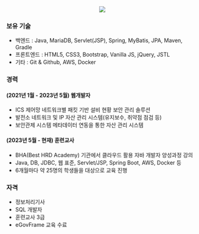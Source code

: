 <div style="text-align:center;">
<a href="https://hits.seeyoufarm.com"><img src="https://hits.seeyoufarm.com/api/count/incr/badge.svg?url=https%3A%2F%2Fgithub.com%2Fdevkgn88&count_bg=%2379C83D&title_bg=%23555555&icon=&icon_color=%23E7E7E7&title=hits&edge_flat=false"/></a>
</div>

### 보유 기술
* 백엔드 : Java, MariaDB, Servlet(JSP), Spring, MyBatis, JPA, Maven, Gradle
* 프론트엔드 : HTML5, CSS3, Bootstrap, Vanilla JS, jQuery, JSTL
* 기타 : Git & Github, AWS, Docker

### 경력
#### (2021년 1월 - 2023년 5월) 웹개발자
* ICS 제어망 네트워크별 패킷 기반 설비 현황 보안 관리 솔루션
* 발전소 네트워크 및 IP 자산 관리 시스템(유지보수, 취약점 점검 등)
* 보안관제 시스템 메타데이터 연동을 통한 자산 관리 시스템

#### (2023년 5월 - 현재) 훈련교사
* BHA(Best HRD Academy) 기관에서 클라우드 활용 자바 개발자 양성과정 강의
* Java, DB, JDBC, 웹 표준, Servlet/JSP, Spring Boot, AWS, Docker 등
* 6개월마다 약 25명의 학생들을 대상으로 교육 진행

### 자격
* 정보처리기사
* SQL 개발자
* 훈련교사 3급
* eGovFrame 교육 수료

<!-- ### Technical Skills
* Back-end : Java, MariaDB, Servlet(JSP), Spring, MyBatis, JPA, Maven, Gradle
* Front-end : HTML5, CSS3, Bootstrap, Vanilla JS, jQuery, JSTL
* Others : Git & Github, AWS, Docker
### Experience
#### (Jan.2021 - May.2023) Software Engineer
* Developing Network Security Soution for Power Station
* Block access of unknown port and record history
* Create Enterprise Resource Planning System
#### (May.2023 - Present) Cloud Based Java/Spring Programming
* Teaching omnidirectional Skills for developing Java Web Application
* Work closely with a students who want to become Java Developer
* Run 25 students and Lead Projects Every 6 Months -->
